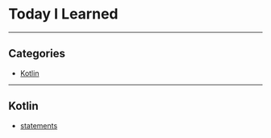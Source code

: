 # Today I Learned

---

## Categories
* [Kotlin](#Kotlin)

---

## Kotlin
* [statements](kotlin/statements.md)